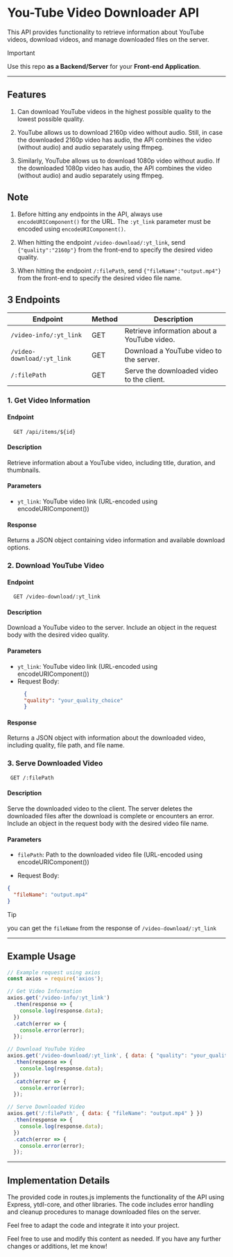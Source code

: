 # You-Tube Video Downloader API

This API provides functionality to retrieve information about YouTube videos, download videos, and manage downloaded files on the server.

> [!IMPORTANT]
> Use this repo **as a Backend/Server** for your **Front-end Application**. 

-------------
## Features

1. Can download YouTube videos in the highest possible quality to the lowest possible quality.

2. YouTube allows us to download 2160p video without audio. Still, in case the downloaded 2160p video has audio, the API combines the video (without audio) and audio separately using ffmpeg.

3. Similarly, YouTube allows us to download 1080p video without audio. If the downloaded 1080p video has audio, the API combines the video (without audio) and audio separately using ffmpeg.

## Note

1. Before hitting any endpoints in the API, always use `encodeURIComponent()` for the URL. The `:yt_link` parameter must be encoded using `encodeURIComponent()`.

2. When hitting the endpoint `/video-download/:yt_link`, send `{"quality":"2160p"}` from the front-end to specify the desired video quality.

3. When hitting the endpoint `/:filePath`, send `{"fileName":"output.mp4"}` from the front-end to specify the desired video file name.

## 3 Endpoints

| Endpoint                                  | Method | Description                                                      |
|-------------------------------------------|--------|------------------------------------------------------------------|
| `/video-info/:yt_link`                    | GET    | Retrieve information about a YouTube video.                      |
| `/video-download/:yt_link`                | GET    | Download a YouTube video to the server.                          |
| `/:filePath`                              | GET    | Serve the downloaded video to the client.                        |

### 1. Get Video Information

#### Endpoint

```https
  GET /api/items/${id}
```

#### Description
Retrieve information about a YouTube video, including title, duration, and thumbnails.

#### Parameters
- `yt_link`: YouTube video link (URL-encoded using encodeURIComponent())

#### Response
Returns a JSON object containing video information and available download options.

### 2. Download YouTube Video

#### Endpoint

```https
  GET /video-download/:yt_link
```

#### Description
Download a YouTube video to the server. Include an object in the request body with the desired video quality.

#### Parameters
- `yt_link`: YouTube video link (URL-encoded using encodeURIComponent())
- Request Body:
  ```json
    {
    "quality": "your_quality_choice"
    }
  ```

#### Response
Returns a JSON object with information about the downloaded video, including quality, file path, and file name.


### 3. Serve Downloaded Video

```https
 GET /:filePath
```

#### Description
Serve the downloaded video to the client. The server deletes the downloaded files after the download is complete or encounters an error. Include an object in the request body with the desired video file name.

#### Parameters
- `filePath`: Path to the downloaded video file (URL-encoded using encodeURIComponent())

- Request Body:
```json
{
  "fileName": "output.mp4"
}
```

> [!TIP]
> you can get the `fileName` from the response of `/video-download/:yt_link` 

-----------------------

## Example Usage

``` js
// Example request using axios
const axios = require('axios');

// Get Video Information
axios.get('/video-info/:yt_link')
  .then(response => {
    console.log(response.data);
  })
  .catch(error => {
    console.error(error);
  });

// Download YouTube Video
axios.get('/video-download/:yt_link', { data: { "quality": "your_quality_choice" } })
  .then(response => {
    console.log(response.data);
  })
  .catch(error => {
    console.error(error);
  });

// Serve Downloaded Video
axios.get('/:filePath', { data: { "fileName": "output.mp4" } })
  .then(response => {
    console.log(response.data);
  })
  .catch(error => {
    console.error(error);
  });

```
--------------
## Implementation Details
The provided code in routes.js implements the functionality of the API using Express, ytdl-core, and other libraries. The code includes error handling and cleanup procedures to manage downloaded files on the server.

Feel free to adapt the code and integrate it into your project.


Feel free to use and modify this content as needed. If you have any further changes or additions, let me know!
